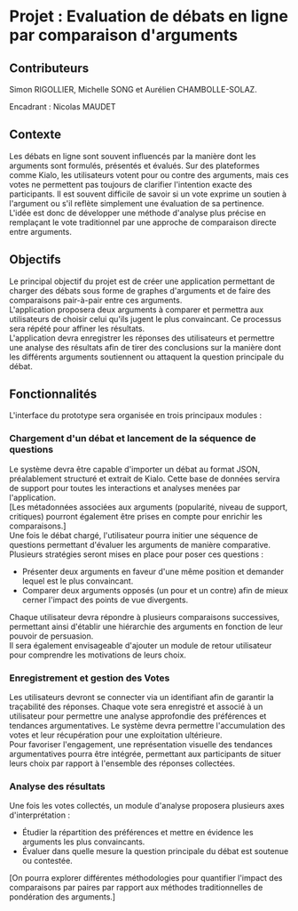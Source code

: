 # Projet : Evaluation de débats en ligne par comparaison d'arguments


## Contributeurs

Simon RIGOLLIER, Michelle SONG et Aurélien CHAMBOLLE-SOLAZ.

Encadrant : Nicolas MAUDET


## Contexte

Les débats en ligne sont souvent influencés par la manière dont les arguments sont formulés, présentés et évalués. Sur des plateformes comme Kialo, les utilisateurs votent pour ou contre des arguments, mais ces votes ne permettent pas toujours de clarifier l'intention exacte des participants. Il est souvent difficile de savoir si un vote exprime un soutien à l'argument ou s'il reflète simplement une évaluation de sa pertinence.  
L'idée est donc de développer une méthode d'analyse plus précise en remplaçant le vote traditionnel par une approche de comparaison directe entre arguments.  
  
  
## Objectifs

Le principal objectif du projet est de créer une application permettant de charger des débats sous forme de graphes d'arguments et de faire des comparaisons pair-à-pair entre ces arguments.  
L'application proposera deux arguments à comparer et permettra aux utilisateurs de choisir celui qu'ils jugent le plus convaincant. Ce processus sera répété pour affiner les résultats.  
L'application devra enregistrer les réponses des utilisateurs et permettre une analyse des résultats afin de tirer des conclusions sur la manière dont les différents arguments soutiennent ou attaquent la question principale du débat.  
  
  
## Fonctionnalités

L'interface du prototype sera organisée en trois principaux modules :

### Chargement d'un débat et lancement de la séquence de questions

Le système devra être capable d'importer un débat au format JSON, préalablement structuré et extrait de Kialo. Cette base de données servira de support pour toutes les interactions et analyses menées par l'application.  
[Les métadonnées associées aux arguments (popularité, niveau de support, critiques) pourront également être prises en compte pour enrichir les comparaisons.]  
Une fois le débat chargé, l'utilisateur pourra initier une séquence de questions permettant d'évaluer les arguments de manière comparative. Plusieurs stratégies seront mises en place pour poser ces questions :
- Présenter deux arguments en faveur d'une même position et demander lequel est le plus convaincant.
- Comparer deux arguments opposés (un pour et un contre) afin de mieux cerner l'impact des points de vue divergents.

Chaque utilisateur devra répondre à plusieurs comparaisons successives, permettant ainsi d'établir une hiérarchie des arguments en fonction de leur pouvoir de persuasion.  
Il sera également envisageable d'ajouter un module de retour utilisateur pour comprendre les motivations de leurs choix.

### Enregistrement et gestion des Votes

Les utilisateurs devront se connecter via un identifiant afin de garantir la traçabilité des réponses. Chaque vote sera enregistré et associé à un utilisateur pour permettre une analyse approfondie des préférences et tendances argumentatives. Le système devra permettre l'accumulation des votes et leur récupération pour une exploitation ultérieure.  
Pour favoriser l'engagement, une représentation visuelle des tendances argumentatives pourra être intégrée, permettant aux participants de situer leurs choix par rapport à l'ensemble des réponses collectées.

### Analyse des résultats

Une fois les votes collectés, un module d'analyse proposera plusieurs axes d'interprétation :
- Étudier la répartition des préférences et mettre en évidence les arguments les plus convaincants.
- Évaluer dans quelle mesure la question principale du débat est soutenue ou contestée.
  
[On pourra explorer différentes méthodologies pour quantifier l'impact des comparaisons par paires par rapport aux méthodes traditionnelles de pondération des arguments.]